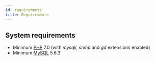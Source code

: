 ```yaml
---
id: requirements
title: Requirements
---
```


## System requirements

* Minimum [PHP](https://php.net/) 7.0 (with *mysqli*, *snmp* and *gd* extensions enabled)
* Minimum [MySQL](https://www.mysql.com/) 5.6.3
